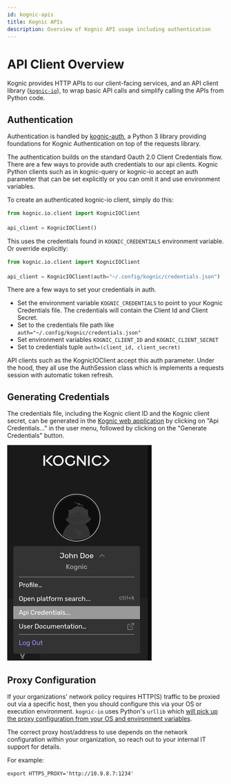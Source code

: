 ```yaml
---
id: kognic-apis
title: Kognic APIs
description: Overview of Kognic API usage including authentication
---
```


# API Client Overview

Kognic provides HTTP APIs to our client-facing services, and an API client library ([`kognic-io`](https://pypi.org/project/kognic-io/)), to wrap basic API calls and simplify calling the APIs from Python code.

## Authentication
Authentication is handled by [kognic-auth](https://pypi.org/project/kognic-auth/), a Python 3 library providing foundations for Kognic Authentication on top of the requests library.

The authentication builds on the standard Oauth 2.0 Client Credentials flow. There are a few ways to provide auth credentials to our api clients. Kognic Python clients such as in  kognic-query or kognic-io accept an auth parameter that can be set explicitly or you can omit it and use environment variables.

To create an authenticated kognic-io client, simply do this:

```python
from kognic.io.client import KognicIOClient

api_client = KognicIOClient()
```
This uses the credentials found in `KOGNIC_CREDENTIALS` environment variable. Or override explicitly:

```python
from kognic.io.client import KognicIOClient

api_client = KognicIOClient(auth="~/.config/kognic/credentials.json")
```

There are a few ways to set your credentials in auth.

- Set the environment variable `KOGNIC_CREDENTIALS` to point to your Kognic Credentials file. The credentials will contain the Client Id and Client Secret.
- Set to the credentials file path like `auth="~/.config/kognic/credentials.json"`
- Set environment variables `KOGNIC_CLIENT_ID` and `KOGNIC_CLIENT_SECRET`
- Set to credentials tuple `auth=(client_id, client_secret)`

API clients such as the KognicIOClient accept this auth parameter.
Under the hood, they all use the AuthSession class which is implements a requests session with automatic token refresh.

## Generating Credentials

The credentials file, including the Kognic client ID and the Kognic client secret, can be generated in the [Kognic web application](https://app.kognic.com) by clicking on "Api Credentials..." in the user menu, followed by clicking on the "Generate Credentials" button.

![Generate API credentials app screenshot](../static/img/generate-api-credentials.png)


## Proxy Configuration

If your organizations' network policy requires HTTP(S) traffic to be proxied out via a specific host, then you should configure this via your OS or execution environment. `kognic-io` uses Python's `urllib` which [will pick up the proxy configuration from your OS and environment variables](https://docs.python.org/3/library/urllib.request.html#urllib.request.getproxies).

The correct proxy host/address to use depends on the network configuration within your organization, so reach out to your internal IT support for details.

For example:
```
export HTTPS_PROXY='http://10.9.8.7:1234'
```

